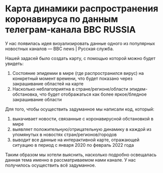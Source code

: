 # Карта динамики распространения коронавируса по данным телеграм-канала BBC RUSSIA

У нас появилась идея визуализировать данные одного из популярных новостных каналов — BBC news | Русская служба.

Нашей задасей было создать карту, с помощью которой можно будет увидеть:
1) Состояние эпидемии в мире (где распространился вирус) на конкретный момент времени, что будет показано через закрашивание областей на карте
2) Насколько неблагоприятна в стране/регионе/области эпидем-обстановка, что будет отображаться как более яркое/бледное закрашивание области

Для того, чтобы осуществить задуманное мы написали код, который:
1) выкачивает новости, связанные с коронавирусной обстановкой в мире
2) выявляет положительную/отрицательную динамику в каждой из упомянутых в новостях стран/регионов/городов
3) выводит все данные на интерактивной карте, отражающей ситуацию в период с января 2020 по февраль 2022 года

Таким образом мы хотели выяснить, насколько подробно освещалась данная тема именно в рассматриваемом нами канале. У нас получилось осуществить всё задуманное.
